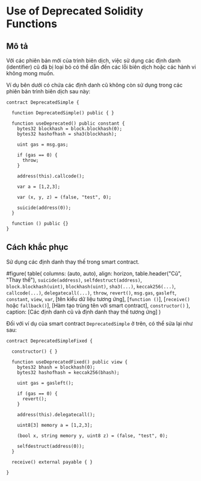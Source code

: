 # Use of Deprecated Solidity Functions

## Mô tả

Với các phiên bản mới của trình biên dịch, việc sử dụng các định danh (identifier) cũ đã bị loại bỏ có thể dẫn đến các lỗi biên dịch hoặc các hành vi không mong muốn.

Ví dụ bên dưới có chứa các định danh cũ không còn sử dụng trong các phiên bản trình biên dịch sau này:

```sol
contract DeprecatedSimple {

  function DeprecatedSimple() public { }

  function useDeprecated() public constant {
    bytes32 blockhash = block.blockhash(0);
    bytes32 hashofhash = sha3(blockhash);

    uint gas = msg.gas;

    if (gas == 0) {
      throw;
    }

    address(this).callcode();

    var a = [1,2,3];

    var (x, y, z) = (false, "test", 0);

    suicide(address(0));
  }

  function () public {}
}
```

## Cách khắc phục

Sử dụng các định danh thay thế trong smart contract.

#figure(
  table(
    columns: (auto, auto),
    align: horizon,
    table.header("Cũ", "Thay thế"),
    `suicide(address)`, `selfdestruct(address)`,
    `block.blockhash(uint)`,	`blockhash(uint)`,
    `sha3(...)`, `keccak256(...)`,
    `callcode(...)`, `delegatecall(...)`,
    `throw`,	`revert()`,
    `msg.gas`,	`gasleft`,
    `constant`,	`view`,
    `var`,	[tên kiểu dữ liệu tương ứng],
    [`function ()`], [`receive()` hoặc `fallback()`],
    [Hàm tạo trùng tên với smart contract], `constructor()`
  ),
  caption: [Các định danh cũ và định danh thay thế tương ứng]
)

Đối với ví dụ của smart contract `DeprecatedSimple` ở trên, có thể sửa lại như sau:

```sol
contract DeprecatedSimpleFixed {

  constructor() { }
  
  function useDeprecatedFixed() public view {
    bytes32 bhash = blockhash(0);
    bytes32 hashofhash = keccak256(bhash);

    uint gas = gasleft();

    if (gas == 0) {
      revert();
    }

    address(this).delegatecall();

    uint8[3] memory a = [1,2,3];

    (bool x, string memory y, uint8 z) = (false, "test", 0);

    selfdestruct(address(0));
  }

  receive() external payable { }

}
```
